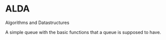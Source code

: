 # ALDA
Algorithms and Datastructures

A simple queue with the basic functions that a queue is supposed to have.

